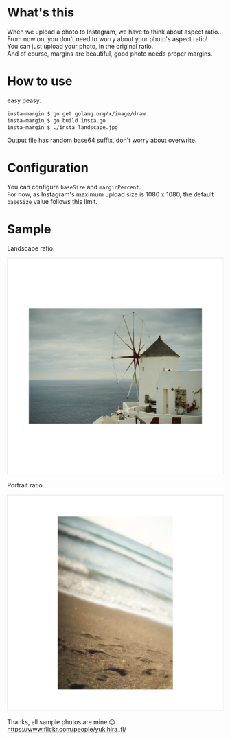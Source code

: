 # What's this
When we upload a photo to Instagram, we have to think about aspect ratio...  
From now on, you don't need to worry about your photo's aspect ratio!  
You can just upload your photo, in the original ratio.  
And of course, margins are beautiful, good photo needs proper margins.

# How to use
easy peasy.
```
insta-margin $ go get golang.org/x/image/draw
insta-margin $ go build insta.go 
insta-margin $ ./insta landscape.jpg 
```

Output file has random base64 suffix, don't worry about overwrite.

# Configuration
You can configure `baseSize` and `marginPercent`.  
For now, as Instagram's maximum upload size is 1080 x 1080, the default `baseSize` value follows this limit.

# Sample
Landscape ratio.  

<img src="https://github.com/ykhr53/insta-margin/blob/images/land.png" width="650">
  
  

Portrait ratio.  

<img src="https://github.com/ykhr53/insta-margin/blob/images/port.png" width="650">
  

Thanks, all sample photos are mine 😊  
https://www.flickr.com/people/yukihira_fl/
